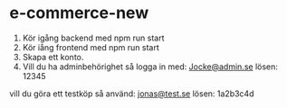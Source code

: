 # e-commerce-new

1. Kör igång backend med npm run start
2. Kör iång frontend med npm run start
3. Skapa ett konto.
4. Vill du ha adminbehörighet så logga in med: 
Jocke@admin.se lösen: 12345

vill du göra ett testköp så använd:
jonas@test.se
lösen: 1a2b3c4d
